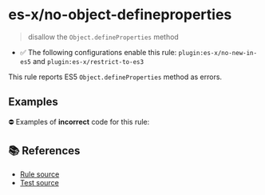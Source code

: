 # es-x/no-object-defineproperties
> disallow the `Object.defineProperties` method

- ✅ The following configurations enable this rule: `plugin:es-x/no-new-in-es5` and `plugin:es-x/restrict-to-es3`

This rule reports ES5 `Object.defineProperties` method as errors.

## Examples

⛔ Examples of **incorrect** code for this rule:

<eslint-playground type="bad" code="/*eslint es-x/no-object-defineproperties: error */
Object.defineProperties(obj, {})
" />

## 📚 References

- [Rule source](https://github.com/ota-meshi/eslint-plugin-es-x/blob/v5.0.0/lib/rules/no-object-defineproperties.js)
- [Test source](https://github.com/ota-meshi/eslint-plugin-es-x/blob/v5.0.0/tests/lib/rules/no-object-defineproperties.js)
